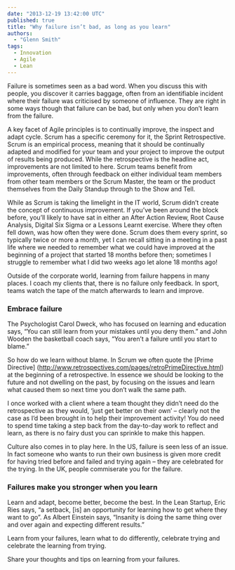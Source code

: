 ```yaml
---
date: "2013-12-19 13:42:00 UTC"
published: true
title: "Why failure isn’t bad, as long as you learn"
authors:
  - "Glenn Smith"
tags:
  - Innovation
  - Agile
  - Lean
---
```


Failure is sometimes seen as a bad word. When you discuss this with people, you discover it carries baggage, often from an identifiable incident where their failure was criticised by someone of influence. They are right in some ways though that failure can be bad, but only when you don’t learn from the failure.

A key facet of Agile principles is to continually improve, the inspect and adapt cycle. Scrum has a specific ceremony for it, the Sprint Retrospective. Scrum is an empirical process, meaning that it should be continually adapted and modified for your team and your project to improve the output of results being produced. While the retrospective is the headline act, improvements are not limited to here. Scrum teams benefit from improvements, often through feedback on either individual team members from other team members or the Scrum Master, the team or the product themselves from the Daily Standup through to the Show and Tell.

While as Scrum is taking the limelight in the IT world, Scrum didn’t create the concept of continuous improvement. If you’ve been around the block before, you’ll likely to have sat in either an After Action Review, Root Cause Analysis, Digital Six Sigma or a Lessons Learnt exercise. Where they often fell down, was how often they were done. Scrum does them every sprint, so typically twice or more a month, yet I can recall sitting in a meeting in a past life where we needed to remember what we could have improved at the beginning of a project that started 18 months before then; sometimes I struggle to remember what I did two weeks ago let alone 18 months ago!

Outside of the corporate world, learning from failure happens in many places. I coach my clients that, there is no failure only feedback. In sport, teams watch the tape of the match afterwards to learn and improve.

### Embrace failure

The Psychologist Carol Dweck, who has focused on learning and education says, “You can still learn from your mistakes until you deny them.” and John Wooden the basketball coach says, “You aren’t a failure until you start to blame.”

So how do we learn without blame. In Scrum we often quote the [Prime Directive] (http://www.retrospectives.com/pages/retroPrimeDirective.html) at the beginning of a retrospective. In essence we should be looking to the future and not dwelling on the past, by focusing on the issues and learn what caused them so next time you don’t walk the same path.

I once worked with a client where a team thought they didn’t need do the retrospective as they would, ‘just get better on their own’ – clearly not the case as I’d been brought in to help their improvement activity! You do need to spend time taking a step back from the day-to-day work to reflect and learn, as there is no fairy dust you can sprinkle to make this happen.

Culture also comes in to play here. In the US, failure is seen less of an issue. In fact someone who wants to run their own business is given more credit for having tried before and failed and trying again – they are celebrated for the trying. In the UK, people commiserate you for the failure.

### Failures make you stronger when you learn

Learn and adapt, become better, become the best. In the Lean Startup, Eric Ries says, “a setback, [is] an opportunity for learning how to get where they want to go”. As Albert Einstein says, “Insanity is doing the same thing over and over again and expecting different results.”

Learn from your failures, learn what to do differently, celebrate trying and celebrate the learning from trying.

Share your thoughts and tips on learning from your failures.
